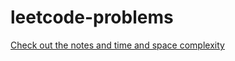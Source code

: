 # leetcode-problems

[Check out the notes and time and space complexity](https://dyclassroom.com/leetcode-problems/1-two-sum)